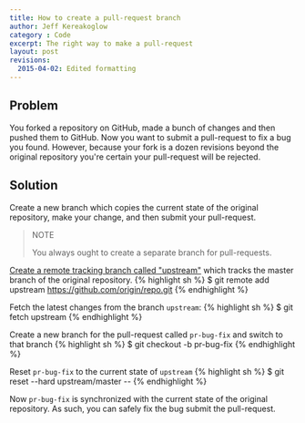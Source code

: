 ```yaml
---
title: How to create a pull-request branch
author: Jeff Kereakoglow
category : Code
excerpt: The right way to make a pull-request
layout: post
revisions:
  2015-04-02: Edited formatting
---
```

## Problem
You forked a repository on GitHub, made a bunch of changes and then pushed them
to GitHub. Now you want to submit a pull-request to fix a bug you found.
However, because your fork is a dozen revisions beyond the original repository
you're certain your pull-request will be rejected.

## Solution
Create a new branch which copies the current state of the original repository,
make your change, and then submit your pull-request.

> NOTE
>
> You always ought to create a separate branch for pull-requests.

[Create a remote tracking branch called "upstream"](https://help.github.com/articles/configuring-a-remote-for-a-fork/) which tracks the master branch of the original repository.
  {% highlight sh %}
  $ git remote add upstream https://github.com/origin/repo.git
  {% endhighlight %}

Fetch the latest changes from the branch `upstream`:
  {% highlight sh %}
  $ git fetch upstream
  {% endhighlight %}

Create a new branch for the pull-request called `pr-bug-fix` and switch to that
branch
  {% highlight sh %}
  $ git checkout -b pr-bug-fix
  {% endhighlight %}

Reset `pr-bug-fix` to the current state of `upstream`
  {% highlight sh %}
  $ git reset --hard upstream/master --
  {% endhighlight %}

Now `pr-bug-fix` is synchronized with the current state of the original
repository. As such, you can safely fix the bug submit the pull-request.
